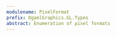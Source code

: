 ```yaml
---
modulename: PixelFormat
prefix: OgamlGraphics.GL.Types
abstract: Enumeration of pixel formats
---
```



